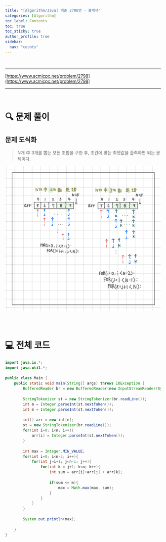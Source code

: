 ```yaml
---
title: "[Algorithm/Java] 백준 2798번 - 블랙잭"
categories: [Algorithm]
toc_label: Contents
toc: true
toc_sticky: true
author_profile: true
sidebar:
  nav: "counts"
---
```


<br>

---

[https://www.acmicpc.net/problem/2798](https://www.acmicpc.net/problem/2798)

---

<br>

# 🔍 문제 풀이

## 문제 도식화

> N개 中 3개를 뽑는 모든 조합을 구한 후, 조건에 맞는 최댓값을 출력하면 되는 문제이다.

![assets/images/2025/2798.png](../../../assets/images/2025/2798.png)

<br><br>

# 💻 전체 코드

```java
import java.io.*;
import java.util.*;

public class Main {
    public static void main(String[] args) throws IOException {
        BufferedReader br = new BufferedReader(new InputStreamReader(System.in));

        StringTokenizer st = new StringTokenizer(br.readLine());
        int n = Integer.parseInt(st.nextToken());
        int m = Integer.parseInt(st.nextToken());

        int[] arr = new int[n];
        st = new StringTokenizer(br.readLine());
        for(int i=0; i<n; i++){
            arr[i] = Integer.parseInt(st.nextToken());
        }

        int max = Integer.MIN_VALUE;
        for(int i=0; i<n-2; i++){
            for(int j=i+1; j<n-1; j++){
                for(int k = j+1; k<n; k++){
                    int sum = arr[i]+arr[j] + arr[k];

                    if(sum <= m){
                        max = Math.max(max, sum);
                    }
                }
            }
        }

        System.out.println(max);

    }
}
```

<br>
